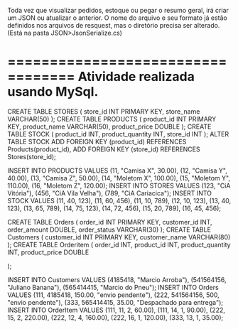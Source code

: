 Toda vez que visualizar pedidos, estoque ou pegar o resumo geral, irá criar um JSON ou atualizar o anterior. O nome do arquivo e seu formato já estão definidos nos arquivos de resquest, mas o diretório precisa ser alterado. (Está na pasta JSON>JsonSerialize.cs)


==================================
Atividade realizada usando MySql.
==================================

CREATE TABLE STORES
	(
        store_id INT PRIMARY KEY,
        store_name VARCHAR(50)
    );
CREATE TABLE PRODUCTS
	(
        product_id INT PRIMARY KEY,
        product_name VARCHAR(50),
        product_price DOUBLE
    );
CREATE TABLE STOCK 
	(
        product_id INT,
        product_quantity INT,
        store_id INT
    );
ALTER TABLE STOCK
ADD FOREIGN KEY (product_id) REFERENCES Products(product_id),
ADD FOREIGN KEY (store_id) REFERENCES Stores(store_id);


INSERT INTO PRODUCTS VALUES (11, "Camisa X", 30.00), (12, "Camisa Y", 40.00), (13, "Camisa Z", 50.00),
                            (14, "Moletom X", 100.00), (15, "Moletom Y", 110.00), (16, "Moletom Z", 120.00);
INSERT INTO STORES VALUES (123, "CiA Vitória"), (456, "CiA Vila Velha"), (789, "CiA Cariacica");
INSERT INTO STOCK VALUES  (11, 40, 123), (11, 60, 456), (11, 10, 789),
						  (12, 10, 123),
                          (13, 40, 123), (13, 65, 789),
                          (14, 75, 123), (14, 72, 456),
                          (15, 20, 789),
                          (16, 45, 456);

CREATE TABLE Orders
(
   order_id INT PRIMARY KEY,
   customer_id INT,
   order_amount DOUBLE,
   order_status VARCHAR(30)
);
CREATE TABLE Customers
	(
        customer_id INT PRIMARY KEY,
        customer_name VARCHAR(80)
    );
CREATE TABLE Orderitem
(
    order_id INT,
    product_id INT,
    product_quantity INT,
    product_price DOUBLE
    
);

INSERT INTO Customers VALUES (4185418, "Marcio Arroba"), (541564156, "Juliano Banana"), (565414415, "Marcio do Pneu");
INSERT INTO Orders VALUES (111, 4185418, 150.00, "envio pendente"), (222, 541564156, 500, "envio pendente"), (333, 565414415, 35.00, "Despachado para entrega");
INSERT INTO OrderItem VALUES (111, 11, 2, 60.00), (111, 14, 1, 90.00), (222, 15, 2, 220.00), (222, 12, 4, 160.00), (222, 16, 1, 120.00), (333, 13, 1, 35.00);


